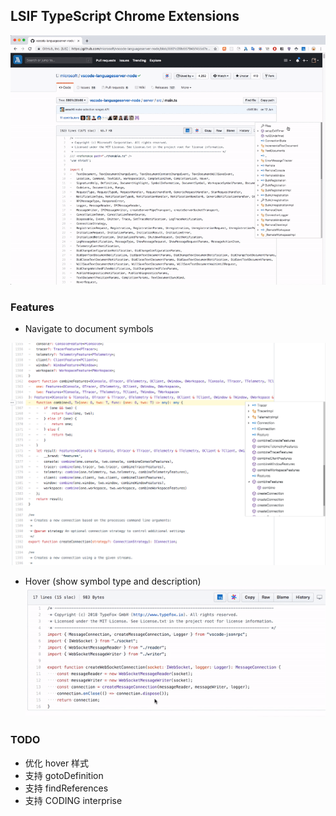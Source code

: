 ## LSIF TypeScript Chrome Extensions
![](snapshot/all.gif)
### Features

- Navigate to document symbols

![](snapshot/navigate-to-symbol.png)

- Hover (show symbol type and description)
![](snapshot/hover.gif)

### TODO

- 优化 hover 样式
- 支持 gotoDefinition
- 支持 findReferences
- 支持 CODING interprise
